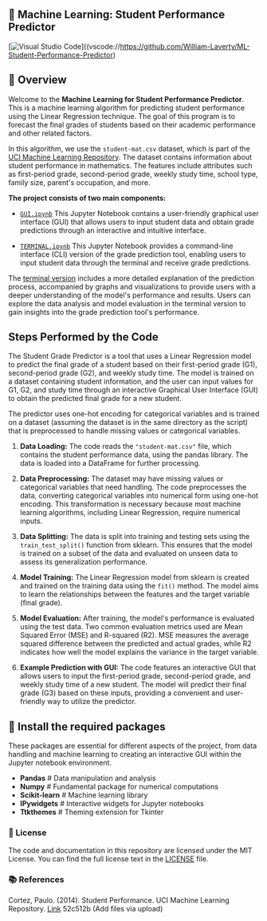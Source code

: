 ## 🚀 Machine Learning: Student Performance Predictor

[![Visual Studio Code](https://img.shields.io/badge/Open_in_Visual_Studio_Code-Get_Started-007ACC?style=for-the-badge&logo=visual-studio-code)]((vscode://https://github.com/William-Laverty/ML-Student-Performance-Predictor)

## 🎯 Overview

Welcome to the **Machine Learning for Student Performance Predictor**. This is a machine learning algorithm for predicting student performance using the Linear Regression technique. The goal of this program is to forecast the final grades of students based on their academic performance and other related factors.

In this algorithm, we use the `student-mat.csv` dataset, which is part of the [UCI Machine Learning Repository](https://archive.ics.uci.edu/ml/datasets/Student+Performance). The dataset contains information about student performance in mathematics. The features include attributes such as first-period grade, second-period grade, weekly study time, school type, family size, parent's occupation, and more.

**The project consists of two main components:**

- [`GUI.ipynb`](https://github.com/William-Laverty/ML-Student-Performance-Predictor/blob/main/gradePredictor%20-%20GUI.ipynb) This Jupyter Notebook contains a user-friendly graphical user interface (GUI) that allows users to input student data and obtain grade predictions through an interactive and intuitive interface. 

- [`TERMINAL.ipynb`](https://github.com/William-Laverty/ML-Student-Performance-Predictor/blob/main/gradePredictor%20-%20TERMINAL.ipynb) This Jupyter Notebook provides a command-line interface (CLI) version of the grade prediction tool, enabling users to input student data through the terminal and receive grade predictions.

The [terminal version](https://github.com/William-Laverty/ML-Student-Performance-Predictor/blob/main/gradePredictor%20-%20TERMINAL.ipynb) includes a more detailed explanation of the prediction process, accompanied by graphs and visualizations to provide users with a deeper understanding of the model's performance and results. Users can explore the data analysis and model evaluation in the terminal version to gain insights into the grade prediction tool's performance.

## Steps Performed by the Code

The Student Grade Predictor is a tool that uses a Linear Regression model to predict the final grade of a student based on their first-period grade (G1), second-period grade (G2), and weekly study time. The model is trained on a dataset containing student information, and the user can input values for G1, G2, and study time through an interactive Graphical User Interface (GUI) to obtain the predicted final grade for a new student.

The predictor uses one-hot encoding for categorical variables and is trained on a dataset (assuming the dataset is in the same directory as the script) that is preprocessed to handle missing values or categorical variables.

1. **Data Loading:** The code reads the `"student-mat.csv"` file, which contains the student performance data, using the pandas library. The data is loaded into a DataFrame for further processing.

2. **Data Preprocessing:** The dataset may have missing values or categorical variables that need handling. The code preprocesses the data, converting categorical variables into numerical form using one-hot encoding. This transformation is necessary because most machine learning algorithms, including Linear Regression, require numerical inputs.

3. **Data Splitting:** The data is split into training and testing sets using the `train_test_split()` function from sklearn. This ensures that the model is trained on a subset of the data and evaluated on unseen data to assess its generalization performance.

4. **Model Training:** The Linear Regression model from sklearn is created and trained on the training data using the `fit()` method. The model aims to learn the relationships between the features and the target variable (final grade).

5. **Model Evaluation:** After training, the model's performance is evaluated using the test data. Two common evaluation metrics used are Mean Squared Error (MSE) and R-squared (R2). MSE measures the average squared difference between the predicted and actual grades, while R2 indicates how well the model explains the variance in the target variable.

6. **Example Prediction with GUI:** The code features an interactive GUI that allows users to input the first-period grade, second-period grade, and weekly study time of a new student. The model will predict their final grade (G3) based on these inputs, providing a convenient and user-friendly way to utilize the predictor.

## 🔨 Install the required packages

These packages are essential for different aspects of the project, from data handling and machine learning to creating an interactive GUI within the Jupyter notebook environment.

- **Pandas**  # Data manipulation and analysis
- **Numpy**   # Fundamental package for numerical computations
- **Scikit-learn**  # Machine learning library
- **IPywidgets**    # Interactive widgets for Jupyter notebooks
- **Ttkthemes**     # Theming extension for Tkinter

### 📝 License

The code and documentation in this repository are licensed under the MIT License. You can find the full license text in the [LICENSE](LICENSE) file.

### 📚 References

Cortez, Paulo. (2014). Student Performance. UCI Machine Learning Repository. [Link](https://doi.org/10.24432/C5TG7T)
52c512b (Add files via upload)
